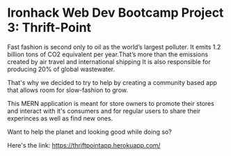 # Ironhack Web Dev Bootcamp Project 3: Thrift-Point

Fast fashion is second only to oil as the world’s largest polluter.
It emits 1.2 billion tons of CO2 equivalent per year.That’s more than the emissions created by air travel and international shipping
It is also responsible for producing 20% of global wastewater.

That's why we decided to try to help by creating a community based app that allows room for slow-fashion to grow. 

This MERN application is meant for store owners to promote their stores and interact with it's consumers and for regular users to share their 
experinces as well as find new ones.

Want to help the planet and looking good while doing so?

Here's the link: https://thriftpointapp.herokuapp.com/


